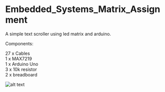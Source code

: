 # Embedded_Systems_Matrix_Assignment

A simple text scroller using led matrix and arduino.

Components:

27 x Cables <br>
1 x MAX7219 <br>
1 x Arduino Uno <br>
3 x 10k resistor <br>
2 x breadboard <br>

![alt text](https://raw.githubusercontent.com/username/projectname/branch/path/to/img.png)
